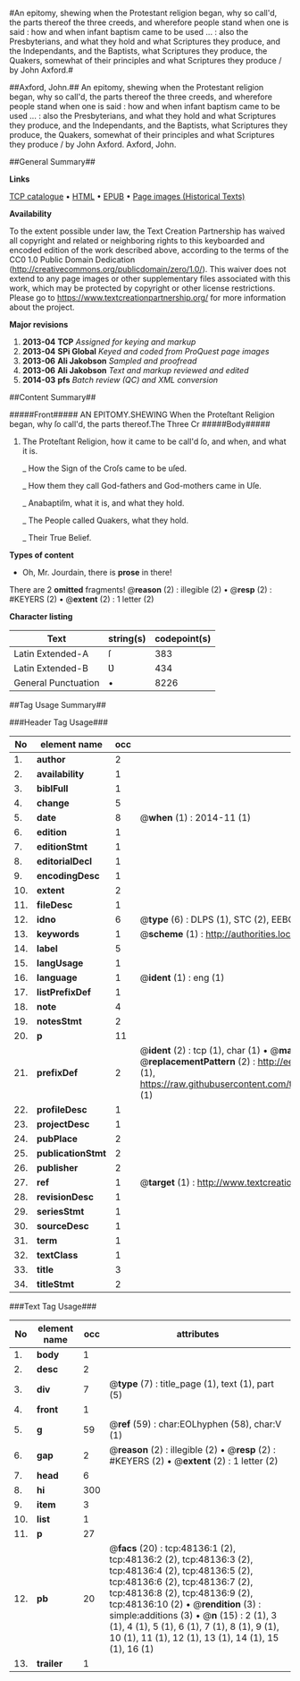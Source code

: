 #An epitomy, shewing when the Protestant religion began, why so call'd, the parts thereof the three creeds, and wherefore people stand when one is said : how and when infant baptism came to be used ... : also the Presbyterians, and what they hold and what Scriptures they produce, and the Independants, and the Baptists, what Scriptures they produce, the Quakers, somewhat of their principles and what Scriptures they produce / by John Axford.#

##Axford, John.##
An epitomy, shewing when the Protestant religion began, why so call'd, the parts thereof the three creeds, and wherefore people stand when one is said : how and when infant baptism came to be used ... : also the Presbyterians, and what they hold and what Scriptures they produce, and the Independants, and the Baptists, what Scriptures they produce, the Quakers, somewhat of their principles and what Scriptures they produce / by John Axford.
Axford, John.

##General Summary##

**Links**

[TCP catalogue](http://www.ota.ox.ac.uk/tcp/)  • 
[HTML](http://tei.it.ox.ac.uk/tcp/Texts-HTML/free/A26/A26267.html)  • 
[EPUB](http://tei.it.ox.ac.uk/tcp/Texts-EPUB/free/A26/A26267.epub) • 
[Page images (Historical Texts)](https://historicaltexts.jisc.ac.uk/eebo-11683444e)

**Availability**

To the extent possible under law, the Text Creation Partnership has waived all copyright and related or neighboring rights to this keyboarded and encoded edition of the work described above, according to the terms of the CC0 1.0 Public Domain Dedication (http://creativecommons.org/publicdomain/zero/1.0/). This waiver does not extend to any page images or other supplementary files associated with this work, which may be protected by copyright or other license restrictions. Please go to https://www.textcreationpartnership.org/ for more information about the project.

**Major revisions**

1. __2013-04__ __TCP__ *Assigned for keying and markup*
1. __2013-04__ __SPi Global__ *Keyed and coded from ProQuest page images*
1. __2013-06__ __Ali Jakobson__ *Sampled and proofread*
1. __2013-06__ __Ali Jakobson__ *Text and markup reviewed and edited*
1. __2014-03__ __pfs__ *Batch review (QC) and XML conversion*

##Content Summary##

#####Front#####
AN EPITOMY.SHEWING When the Proteſtant Religion began, why ſo call'd, the parts thereof.The Three Cr
#####Body#####

1. The Proteſtant Religion, how it came to be call'd ſo, and when, and what it is.

    _ How the Sign of the Croſs came to be uſed.

    _ How them they call God-fathers and God-mothers came in Uſe.

    _ Anabaptiſm, what it is, and what they hold.

    _ The People called Quakers, what they hold.

    _ Their True Belief.

**Types of content**

  * Oh, Mr. Jourdain, there is **prose** in there!

There are 2 **omitted** fragments! 
 @__reason__ (2) : illegible (2)  •  @__resp__ (2) : #KEYERS (2)  •  @__extent__ (2) : 1 letter (2)

**Character listing**


|Text|string(s)|codepoint(s)|
|---|---|---|
|Latin Extended-A|ſ|383|
|Latin Extended-B|Ʋ|434|
|General Punctuation|•|8226|

##Tag Usage Summary##

###Header Tag Usage###

|No|element name|occ|attributes|
|---|---|---|---|
|1.|__author__|2||
|2.|__availability__|1||
|3.|__biblFull__|1||
|4.|__change__|5||
|5.|__date__|8| @__when__ (1) : 2014-11 (1)|
|6.|__edition__|1||
|7.|__editionStmt__|1||
|8.|__editorialDecl__|1||
|9.|__encodingDesc__|1||
|10.|__extent__|2||
|11.|__fileDesc__|1||
|12.|__idno__|6| @__type__ (6) : DLPS (1), STC (2), EEBO-CITATION (1), OCLC (1), VID (1)|
|13.|__keywords__|1| @__scheme__ (1) : http://authorities.loc.gov/ (1)|
|14.|__label__|5||
|15.|__langUsage__|1||
|16.|__language__|1| @__ident__ (1) : eng (1)|
|17.|__listPrefixDef__|1||
|18.|__note__|4||
|19.|__notesStmt__|2||
|20.|__p__|11||
|21.|__prefixDef__|2| @__ident__ (2) : tcp (1), char (1)  •  @__matchPattern__ (2) : ([0-9\-]+):([0-9IVX]+) (1), (.+) (1)  •  @__replacementPattern__ (2) : http://eebo.chadwyck.com/downloadtiff?vid=$1&page=$2 (1), https://raw.githubusercontent.com/textcreationpartnership/Texts/master/tcpchars.xml#$1 (1)|
|22.|__profileDesc__|1||
|23.|__projectDesc__|1||
|24.|__pubPlace__|2||
|25.|__publicationStmt__|2||
|26.|__publisher__|2||
|27.|__ref__|1| @__target__ (1) : http://www.textcreationpartnership.org/docs/. (1)|
|28.|__revisionDesc__|1||
|29.|__seriesStmt__|1||
|30.|__sourceDesc__|1||
|31.|__term__|1||
|32.|__textClass__|1||
|33.|__title__|3||
|34.|__titleStmt__|2||


###Text Tag Usage###

|No|element name|occ|attributes|
|---|---|---|---|
|1.|__body__|1||
|2.|__desc__|2||
|3.|__div__|7| @__type__ (7) : title_page (1), text (1), part (5)|
|4.|__front__|1||
|5.|__g__|59| @__ref__ (59) : char:EOLhyphen (58), char:V (1)|
|6.|__gap__|2| @__reason__ (2) : illegible (2)  •  @__resp__ (2) : #KEYERS (2)  •  @__extent__ (2) : 1 letter (2)|
|7.|__head__|6||
|8.|__hi__|300||
|9.|__item__|3||
|10.|__list__|1||
|11.|__p__|27||
|12.|__pb__|20| @__facs__ (20) : tcp:48136:1 (2), tcp:48136:2 (2), tcp:48136:3 (2), tcp:48136:4 (2), tcp:48136:5 (2), tcp:48136:6 (2), tcp:48136:7 (2), tcp:48136:8 (2), tcp:48136:9 (2), tcp:48136:10 (2)  •  @__rendition__ (3) : simple:additions (3)  •  @__n__ (15) : 2 (1), 3 (1), 4 (1), 5 (1), 6 (1), 7 (1), 8 (1), 9 (1), 10 (1), 11 (1), 12 (1), 13 (1), 14 (1), 15 (1), 16 (1)|
|13.|__trailer__|1||
